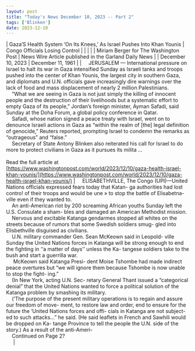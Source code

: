 ```yaml
---
layout: post
title: "Today's News December 10, 2023 -- Part 2"
tags: ['Blinken']
date: 2023-12-10
---
```


| Gaza’S Health System ‘On Its Knees,’ As Israel Pushes Into Khan Younis | Congo Officials Losing Control  |
|  |  |
| Miriam Berger for The Washington Post | News Wire Article published in the Garland Daily News |
| December 10, 2023 | December 11, 1961 |
| &nbsp;&nbsp;&nbsp;&nbsp;JERUSALEM — International pressure on Israel to halt its war in Gaza intensified Sunday as Israeli tanks and troops pushed into the center of Khan Younis, the largest city in southern Gaza, and diplomats and U.N. officials gave increasingly dire warnings over the lack of food and mass displacement of nearly 2 million Palestinians.<br>&nbsp;&nbsp;&nbsp;&nbsp;“What we are seeing in Gaza is not just simply the killing of innocent people and the destruction of their livelihoods but a systematic effort to empty Gaza of its people,” Jordan’s foreign minister, Ayman Safadi, said Sunday at the Doha Forum, a global policy conference in Qatar.<br>&nbsp;&nbsp;&nbsp;&nbsp;Safadi, whose nation signed a peace treaty with Israel, went on to denounce Israeli actions in Gaza as “within the realm of [the] legal definition of genocide,” Reuters reported, prompting Israel to condemn the remarks as “outrageous” and “false.”<br>&nbsp;&nbsp;&nbsp;&nbsp;Secretary of State Antony Blinken also reiterated his call for Israel to do more to protect civilians in Gaza as it pursues its milita ...<br><br>Read the full article at<br>[https://www.washingtonpost.com/world/2023/12/10/gaza-health-israel-khan-younis/](https://www.washingtonpost.com/world/2023/12/10/gaza-health-israel-khan-younis/) | &nbsp;&nbsp;&nbsp;&nbsp;ELISABETHVILLE, The Congo (UPI)—United Nations officials expressed fears today that Katan- ga authorities had lost contro! of their troops and would be une » to stop the battle of Elisabetna- ville even if they wanted to.<br>&nbsp;&nbsp;&nbsp;&nbsp;An anti-American riot by 200 screaming African youths Sunday left the U.S. Consulate a sham- bles and damaged an American Methodist mission.<br>&nbsp;&nbsp;&nbsp;&nbsp;Nervous and excitable Katanga gendarmes stopped all whites on the streets because of rumors that some Swedish soldiers smug- gled into Elisbethville disguised as civilians.<br>&nbsp;&nbsp;&nbsp;&nbsp;U.N. military commander Gen. Sean McKeown said in Leopold- ville Sunday the United Nations forces in Katanga will be strong enough to end the fighting in ‘‘a matter of days’’ unless the Ka-   tangese soldiers take to the bush and start a guerrilla war.<br>&nbsp;&nbsp;&nbsp;&nbsp; McKeown said Katanga Presi- dent Moise Tshombe had made indirect peace overtures but “we will ignore them because Tshombe is now unable to stop the fight- ing.”<br>&nbsp;&nbsp;&nbsp;&nbsp;(In New York, acting U.N. Sec- retary General Thant issued a “categorical denial” that the United Nations wanted to force a political solution of the Katanga problem by smashing its military.<br>&nbsp;&nbsp;&nbsp;&nbsp;(‘The purpose of the present military operations is to regain and assure our freedom of move- ment, to restore law and order, end to ensure for the future the ‘United Nations forces and offi- cials in Katanga are not subject- ed to such attacks...” he said.   (He said leaflets in French and Sawhili would be dropped on Ka- tange Province to tell the people   the U.N. side of the story.)   As a result of the anti-Ameri-<br>&nbsp;&nbsp;&nbsp;&nbsp;Continued on Page 2?<br>&nbsp;&nbsp;&nbsp;&nbsp;   |